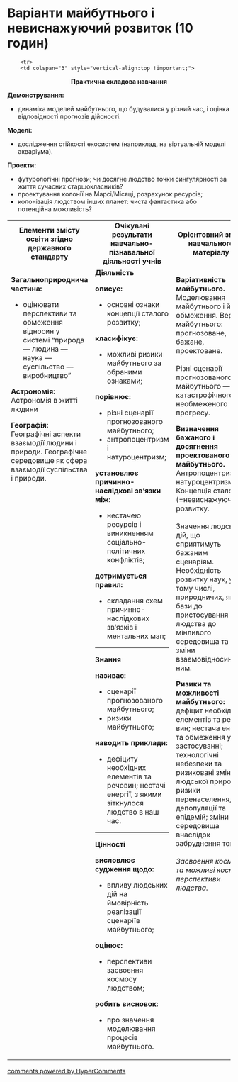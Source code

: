 <div id="hypercomments_widget" class="js-hypercomments-widget invisible"></div>

# Варіанти майбутнього і невиснажуючий розвиток (10 годин)

<table>
	<tr>
		<td width="35%" align="center"><b>Елементи змісту освіти згідно державного стандарту</b></td>
		<td width="35%" align="center"><b>Очікувані результати навчально-пізнавальної діяльності учнів</b></td>
		<td width="30%" align="center"><b>Орієнтовний зміст навчального матеріалу</b></td>
	</tr>
	<tr>
		<td width="35%" style="vertical-align:top !important;">
<p><b>Загальноприроднича частина: </b><br>
<ul><li>оцінювати перспективи та обмеження відносин у системі “природа — людина — наука — суспільство — виробництво” </li></ul></p>
<p><b>Астрономія:</b> Астрономія в житті людини</p>
<p><b>Географія:</b> Географічні аспекти взаємодії людини і природи.  Географічне середовище як сфера взаємодії суспільства і природи.</p>
		</td>
		<td width="35%" style="vertical-align:top !important;">
<b>Діяльність</b><br>
    <p><b>описує:</b><br><ul>
    <li>основні ознаки концепції сталого розвитку;</li>
    </ul>
    <b>класифікує: </b><br><ul>
    <li>можливі ризики майбутнього за обраними ознаками; </li>
    </ul>
    <b>порівнює:</b><br><ul>
    <li>різні сценарії прогнозованого майбутнього;</li>
    <li>антропоцентризм і натуроцентризм;</li>
    </ul>
    <b>установлює причинно-наслідкові зв’язки між:</b><br><ul>
    <li>нестачею ресурсів і виникненням соціально-політичних конфліктів;</li>
    </ul>
    <b>дотримується правил: </b><br><ul>
    <li>складання схем причинно-наслідкових зв’язків і ментальних мап;</li>
    </ul></p>
		<hr>
		<b>Знання</b><br>
    <p><b>називає: </b><br><ul>
    <li>сценарії прогнозованого майбутнього; </li>
    <li>ризики майбутнього;</li>
    </ul>
    <b>наводить приклади: </b><br><ul>
    <li>дефіциту необхідних елементів та речовин; нестачі енергії, з якими зіткнулося людство в наш час.</li>
    </ul></p>
		<hr>
				<b>Цінності</b><br>
    <p><b>висловлює судження щодо: </b><br><ul>
    <li>впливу людських дій на ймовірність реалізації сценаріїв майбутнього;</li>
    </ul>
    <b>оцінює:</b><br><ul>
    <li>перспективи засвоєння космосу людством;</li>
    </ul>
    <b>робить висновок:</b><br><ul>
    <li>про значення моделювання процесів майбутнього.</li>
    </ul></p>
		</td>		
		<td width="30%" style="vertical-align:top !important;">
<p><b>Варіативність майбутнього.</b> Моделювання майбутнього і його обмеження. Версії майбутнього: прогнозоване, бажане, проектоване.<br><br>
Різні сценарії прогнозованого майбутнього — від катастрофічного до необмеженого прогресу.</p>
<p><b>Визначення бажаного і досягнення проектованого майбутнього.</b> Антропоцентризм, натуроцентризм. Концепція сталого (=невиснажуючого) розвитку.<br><br>
Значення людських дій, що сприятимуть бажаним сценаріям. Необхідність розвитку наук, у тому числі, природничих, як бази до пристосування людства до мінливого середовища та зміни взаємовідносин з ним.</p>
<p><b>Ризики та можливості майбутнього:</b> дефіцит необхідних елементів та речо-вин; нестача енергії та обмеження у її застосуванні; технологічні небезпеки та ризиковані зміни людської природи; ризики перенаселення, депопуляції та епідемій; зміни середовища внаслідок забруднення тощо.<br><br>
<i>Засвоєння космосу та можливі космічні перспективи людства.</i></p>
		</td>
	</tr>

		<tr>
		<td colspan="3" style="vertical-align:top !important;">
<p align="center"><b>Практична складова навчання</b></p>
<p><b>Демонстрування:</b><br>
<ul>
<li>динаміка моделей майбутнього, що будувалися у різний час, і оцінка відповідності прогнозів дійсності.</li>
</ul></p>
<p><b>Моделі:</b><br>
<ul>
<li>дослідження стійкості екосистем (наприклад, на віртуальній моделі акваріума). </li>
</ul></p>
<p><b>Проекти:</b><br>
<ul>
<li>футурологічні прогнози; чи досягне людство точки сингулярності за життя сучасних старшокласників?</li>
<li>проектування колонії на Марсі/Місяці, розрахунок ресурсів;</li>
<li>колонізація людством інших планет: чиста фантастика або потенційна можливість?</li>
</ul></p>
		</td>
	</tr>
</table>



<div class="js-hypercomments-container">
<a href="http://hypercomments.com" class="hc-link" title="comments widget">comments powered by HyperComments</a>
</div>
